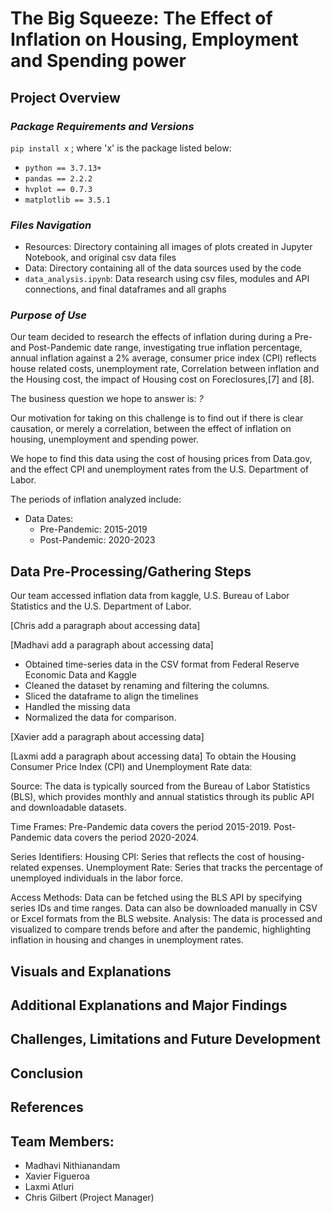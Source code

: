 # The Big Squeeze: The Effect of Inflation on Housing, Employment and Spending power

## **Project Overview**

### *Package Requirements and Versions*

`pip install x` ; where 'x' is the package listed below:
* `python == 3.7.13+` 
* `pandas == 2.2.2`
* `hvplot == 0.7.3`
* `matplotlib == 3.5.1`

### *Files Navigation*
* Resources: Directory containing all images of plots created in Jupyter Notebook, and original csv data files
* Data: Directory containing all of the data sources used by the code
* `data_analysis.ipynb`: Data research using csv files, modules and API connections, and final dataframes and all graphs
  
  
### *Purpose of Use*   
Our team decided to research the effects of inflation during during a Pre- and Post-Pandemic date range, investigating true inflation percentage, annual inflation against a 2% average, consumer price index (CPI) reflects house related costs, unemployment rate, Correlation between inflation and the Housing cost, the impact of Housing cost on Foreclosures,[7] and [8].

The business question we hope to answer is: *?*

Our motivation for taking on this challenge is to find out if there is clear causation, or merely a correlation, between the effect of inflation on housing, unemployment and spending power.

We hope to find this data using the cost of housing prices from Data.gov, and the effect CPI and unemployment rates from the U.S. Department of Labor.

The periods of inflation analyzed include:
* Data Dates: 
  * Pre-Pandemic: 2015-2019
  * Post-Pandemic: 2020-2023


## Data Pre-Processing/Gathering Steps
Our team accessed inflation data from kaggle, U.S. Bureau of Labor Statistics and the U.S. Department of Labor.

[Chris add a paragraph about accessing data]

[Madhavi add a paragraph about accessing data]
* Obtained time-series data in the CSV format from Federal Reserve Economic Data and Kaggle 
* Cleaned the dataset by renaming and filtering the columns.
* Sliced the dataframe to align the timelines
* Handled the missing data
* Normalized the data for comparison.

[Xavier add a paragraph about accessing data]

[Laxmi add a paragraph about accessing data]
To obtain the Housing Consumer Price Index (CPI) and Unemployment Rate data:

Source: The data is typically sourced from the Bureau of Labor Statistics (BLS), which provides monthly and annual statistics through its public API and downloadable datasets.

Time Frames:
Pre-Pandemic data covers the period 2015-2019.
Post-Pandemic data covers the period 2020-2024.

Series Identifiers:
Housing CPI: Series that reflects the cost of housing-related expenses.
Unemployment Rate: Series that tracks the percentage of unemployed individuals in the labor force.

Access Methods:
Data can be fetched using the BLS API by specifying series IDs and time ranges.
Data can also be downloaded manually in CSV or Excel formats from the BLS website.
Analysis: The data is processed and visualized to compare trends before and after the pandemic, highlighting inflation in housing and changes in unemployment rates.

## Visuals and Explanations

## Additional Explanations and Major Findings

## Challenges, Limitations and Future Development

## Conclusion

## References

## Team Members:

* Madhavi Nithianandam
* Xavier Figueroa
* Laxmi Atluri
* Chris Gilbert (Project Manager)
